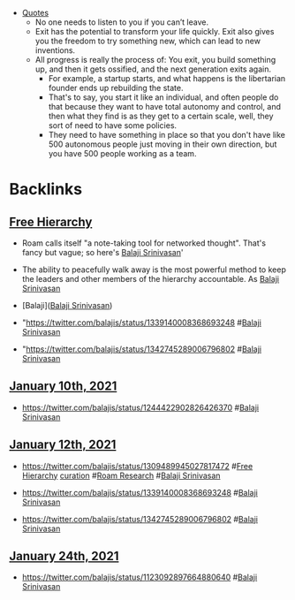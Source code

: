- [Quotes](<Quotes.md>)
    - No one needs to listen to you if you can’t leave.
    - Exit has the potential to transform your life quickly. Exit also gives you the freedom to try something new, which can lead to new inventions.
    - All progress is really the process of: You exit, you build something up,
 and then it gets ossified, and the next generation exits again. 
        -  For example, a startup starts, and what happens is the libertarian 
founder ends up rebuilding the state. 
        - That's to say, you start it like an individual, and often people do that because they want to have total autonomy and control, and then what they find is as they get to a certain scale, well, they sort of need to have some policies. 
        - They need to have something in place so that you don't have like 500 autonomous people just moving in their own direction, but you have 500 people working as a team.

# Backlinks
## [Free Hierarchy](<Free Hierarchy.md>)
- Roam calls itself "a note-taking tool for networked thought". That's fancy but vague; so here's [Balaji Srinivasan](<Balaji Srinivasan.md>)'

- The ability to peacefully walk away is the most powerful method to keep the leaders and other members of the hierarchy accountable. As [Balaji Srinivasan](<Balaji Srinivasan.md>)

- [Balaji]([Balaji Srinivasan](<Balaji Srinivasan.md>))

- "https://twitter.com/balajis/status/1339140008368693248 #[Balaji Srinivasan](<Balaji Srinivasan.md>)

- "https://twitter.com/balajis/status/1342745289006796802 #[Balaji Srinivasan](<Balaji Srinivasan.md>)

## [January 10th, 2021](<January 10th, 2021.md>)
- https://twitter.com/balajis/status/1244422902826426370 #[Balaji Srinivasan](<Balaji Srinivasan.md>)

## [January 12th, 2021](<January 12th, 2021.md>)
- https://twitter.com/balajis/status/1309489945027817472 #[Free Hierarchy](<Free Hierarchy.md>) [curation](<curation.md>) #[Roam Research](<Roam Research.md>) #[Balaji Srinivasan](<Balaji Srinivasan.md>)

- https://twitter.com/balajis/status/1339140008368693248 #[Balaji Srinivasan](<Balaji Srinivasan.md>)

- https://twitter.com/balajis/status/1342745289006796802 #[Balaji Srinivasan](<Balaji Srinivasan.md>)

## [January 24th, 2021](<January 24th, 2021.md>)
- https://twitter.com/balajis/status/1123092897664880640 #[Balaji Srinivasan](<Balaji Srinivasan.md>)

